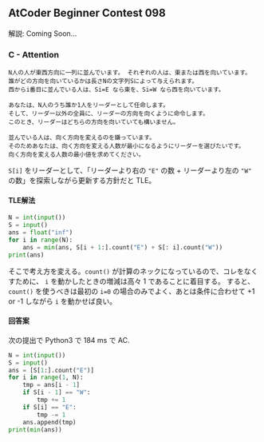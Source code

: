 ## AtCoder Beginner Contest 098

解説: Coming Soon...


### C - Attention

```
N人の人が東西方向に一列に並んでいます。 それぞれの人は、東または西を向いています。
誰がどの方向を向いているかは長さNの文字列Sによって与えられます。
西からi番目に並んでいる人は、Si=E なら東を、Si=W なら西を向いています。

あなたは、N人のうち誰か1人をリーダーとして任命します。
そして、リーダー以外の全員に、リーダーの方向を向くように命令します。
このとき、リーダーはどちらの方向を向いていても構いません。

並んでいる人は、向く方向を変えるのを嫌っています。
そのためあなたは、向く方向を変える人数が最小になるようにリーダーを選びたいです。
向く方向を変える人数の最小値を求めてください。
```

`S[i]` をリーダーとして、「リーダーより右の `"E"` の数 + リーダーより左の `"W"` の数」を探索しながら更新する方針だと TLE。

#### TLE解法

```python
N = int(input())
S = input()
ans = float("inf")
for i in range(N):
	ans = min(ans, S[i + 1:].count("E") + S[: i].count("W"))
print(ans)
```

そこで考え方を変える。`count()` が計算のネックになっているので、コレをなくすために、 `i` を動かしたときの増減は高々 1 であることに着目する。
すると、 `count()` を使うべきは最初の `i=0` の場合のみでよく、あとは条件に合わせて +1 or -1 しながら `i` を動かせば良い。

#### 回答案

次の提出で Python3 で 184 ms で AC.

```python
N = int(input())
S = input()
ans = [S[1:].count("E")]
for i in range(1, N):
	tmp = ans[i - 1]
	if S[i - 1] == "W":
		tmp += 1
	if S[i] == "E":
		tmp -= 1
	ans.append(tmp)
print(min(ans))
```